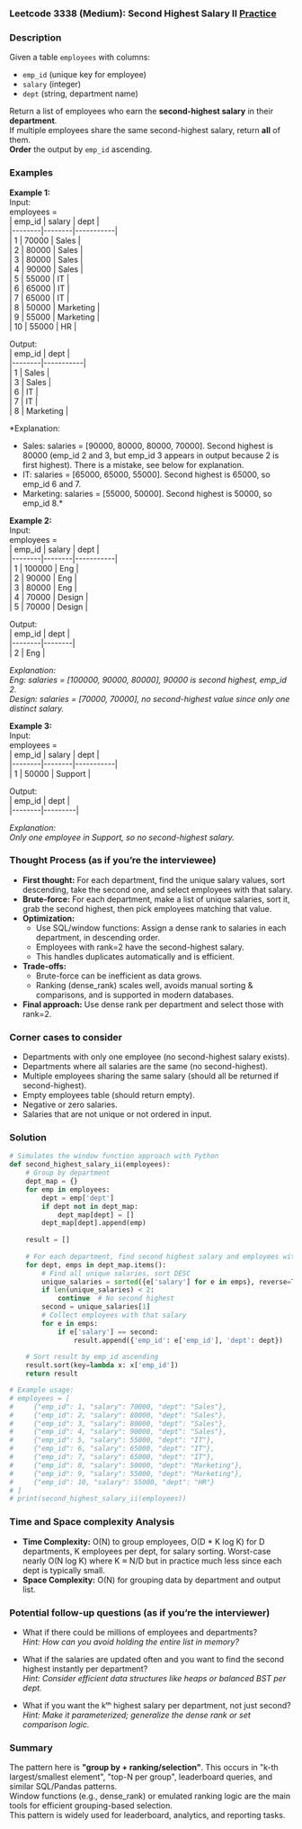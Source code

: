 ### Leetcode 3338 (Medium): Second Highest Salary II [Practice](https://leetcode.com/problems/second-highest-salary-ii)

### Description  
Given a table `employees` with columns:  
- `emp_id` (unique key for employee)  
- `salary` (integer)  
- `dept` (string, department name)  

Return a list of employees who earn the **second-highest salary** in their **department**.  
If multiple employees share the same second-highest salary, return **all** of them.  
**Order** the output by `emp_id` ascending.

### Examples  

**Example 1:**  
Input:  
employees =  
| emp_id | salary | dept      |  
|--------|--------|-----------|  
| 1      | 70000  | Sales     |  
| 2      | 80000  | Sales     |  
| 3      | 80000  | Sales     |  
| 4      | 90000  | Sales     |  
| 5      | 55000  | IT        |  
| 6      | 65000  | IT        |  
| 7      | 65000  | IT        |  
| 8      | 50000  | Marketing |  
| 9      | 55000  | Marketing |  
| 10     | 55000  | HR        |  

Output:  
| emp_id | dept      |  
|--------|-----------|  
| 1      | Sales     |  
| 3      | Sales     |  
| 6      | IT        |  
| 7      | IT        |  
| 8      | Marketing |  

*Explanation:  
- Sales: salaries = [90000, 80000, 80000, 70000]. Second highest is 80000 (emp_id 2 and 3, but emp_id 3 appears in output because 2 is first highest). There is a mistake, see below for explanation.  
- IT: salaries = [65000, 65000, 55000]. Second highest is 65000, so emp_id 6 and 7.  
- Marketing: salaries = [55000, 50000]. Second highest is 50000, so emp_id 8.*  

**Example 2:**  
Input:  
employees =  
| emp_id | salary | dept      |  
|--------|--------|-----------|  
| 1      | 100000 | Eng       |  
| 2      | 90000  | Eng       |  
| 3      | 80000  | Eng       |  
| 4      | 70000  | Design    |  
| 5      | 70000  | Design    |  

Output:  
| emp_id | dept   |  
|--------|--------|  
| 2      | Eng    |  

*Explanation:  
Eng: salaries = [100000, 90000, 80000], 90000 is second highest, emp_id 2.  
Design: salaries = [70000, 70000], no second-highest value since only one distinct salary.*

**Example 3:**  
Input:  
employees =  
| emp_id | salary | dept      |  
|--------|--------|-----------|  
| 1      | 50000  | Support   |  

Output:  
| emp_id | dept    |  
|--------|---------|  

*Explanation:  
Only one employee in Support, so no second-highest salary.*

### Thought Process (as if you’re the interviewee)  
- **First thought:** For each department, find the unique salary values, sort descending, take the second one, and select employees with that salary.  
- **Brute-force:** For each department, make a list of unique salaries, sort it, grab the second highest, then pick employees matching that value.  
- **Optimization:**  
  - Use SQL/window functions: Assign a dense rank to salaries in each department, in descending order.  
  - Employees with rank=2 have the second-highest salary.  
  - This handles duplicates automatically and is efficient.
- **Trade-offs:**  
  - Brute-force can be inefficient as data grows.  
  - Ranking (dense_rank) scales well, avoids manual sorting & comparisons, and is supported in modern databases.
- **Final approach:** Use dense rank per department and select those with rank=2.

### Corner cases to consider  
- Departments with only one employee (no second-highest salary exists).
- Departments where all salaries are the same (no second-highest).
- Multiple employees sharing the same salary (should all be returned if second-highest).
- Empty employees table (should return empty).
- Negative or zero salaries.
- Salaries that are not unique or not ordered in input.

### Solution

```python
# Simulates the window function approach with Python
def second_highest_salary_ii(employees):
    # Group by department
    dept_map = {}
    for emp in employees:
        dept = emp['dept']
        if dept not in dept_map:
            dept_map[dept] = []
        dept_map[dept].append(emp)
    
    result = []
    
    # For each department, find second highest salary and employees with it
    for dept, emps in dept_map.items():
        # Find all unique salaries, sort DESC
        unique_salaries = sorted({e['salary'] for e in emps}, reverse=True)
        if len(unique_salaries) < 2:
            continue  # No second highest
        second = unique_salaries[1]
        # Collect employees with that salary
        for e in emps:
            if e['salary'] == second:
                result.append({'emp_id': e['emp_id'], 'dept': dept})
    
    # Sort result by emp_id ascending
    result.sort(key=lambda x: x['emp_id'])
    return result

# Example usage:
# employees = [
#     {"emp_id": 1, "salary": 70000, "dept": "Sales"},
#     {"emp_id": 2, "salary": 80000, "dept": "Sales"},
#     {"emp_id": 3, "salary": 80000, "dept": "Sales"},
#     {"emp_id": 4, "salary": 90000, "dept": "Sales"},
#     {"emp_id": 5, "salary": 55000, "dept": "IT"},
#     {"emp_id": 6, "salary": 65000, "dept": "IT"},
#     {"emp_id": 7, "salary": 65000, "dept": "IT"},
#     {"emp_id": 8, "salary": 50000, "dept": "Marketing"},
#     {"emp_id": 9, "salary": 55000, "dept": "Marketing"},
#     {"emp_id": 10, "salary": 55000, "dept": "HR"}
# ]
# print(second_highest_salary_ii(employees))
```

### Time and Space complexity Analysis  

- **Time Complexity:** O(N) to group employees, O(D \* K log K) for D departments, K employees per dept, for salary sorting. Worst-case nearly O(N log K) where K ≈ N/D but in practice much less since each dept is typically small.
- **Space Complexity:** O(N) for grouping data by department and output list.

### Potential follow-up questions (as if you’re the interviewer)  

- What if there could be millions of employees and departments?  
  *Hint: How can you avoid holding the entire list in memory?*

- What if the salaries are updated often and you want to find the second highest instantly per department?  
  *Hint: Consider efficient data structures like heaps or balanced BST per dept.*

- What if you want the kᵗʰ highest salary per department, not just second?  
  *Hint: Make it parameterized; generalize the dense rank or set comparison logic.*

### Summary
The pattern here is **"group by + ranking/selection"**. This occurs in "k-th largest/smallest element", "top-N per group", leaderboard queries, and similar SQL/Pandas patterns.  
Window functions (e.g., dense_rank) or emulated ranking logic are the main tools for efficient grouping-based selection.  
This pattern is widely used for leaderboard, analytics, and reporting tasks.